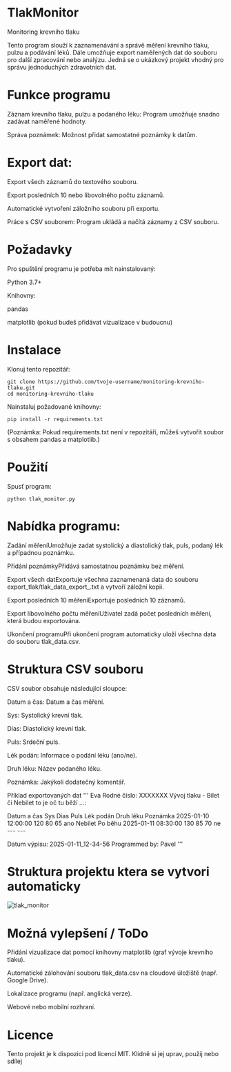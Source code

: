 # TlakMonitor

Monitoring krevního tlaku

Tento program slouží k zaznamenávání a správě měření krevního tlaku, pulzu a podávání léků. Dále umožňuje export naměřených dat do souboru pro další zpracování nebo analýzu. Jedná se o ukázkový projekt vhodný pro správu jednoduchých zdravotních dat.

# Funkce programu

Záznam krevního tlaku, pulzu a podaného léku: Program umožňuje snadno zadávat naměřené hodnoty.

Správa poznámek: Možnost přidat samostatné poznámky k datům.

# Export dat:

Export všech záznamů do textového souboru.

Export posledních 10 nebo libovolného počtu záznamů.

Automatické vytvoření záložního souboru při exportu.

Práce s CSV souborem: Program ukládá a načítá záznamy z CSV souboru.

# Požadavky

Pro spuštění programu je potřeba mít nainstalovaný:

Python 3.7+

Knihovny:

pandas

matplotlib (pokud budeš přidávat vizualizace v budoucnu)

# Instalace

Klonuj tento repozitář:

```git clone https://github.com/tvoje-username/monitoring-krevniho-tlaku.git```<br>
```cd monitoring-krevniho-tlaku```<br>

Nainstaluj požadované knihovny:

```pip install -r requirements.txt```<br>

(Poznámka: Pokud requirements.txt není v repozitáři, můžeš vytvořit soubor s obsahem pandas a matplotlib.)<br>

# Použití

Spusť program:

```python tlak_monitor.py```

# Nabídka programu:

Zadání měřeníUmožňuje zadat systolický a diastolický tlak, puls, podaný lék a případnou poznámku.

Přidání poznámkyPřidává samostatnou poznámku bez měření.

Export všech datExportuje všechna zaznamenaná data do souboru export_tlak/tlak_data_export_<datum>.txt a vytvoří záložní kopii.

Export posledních 10 měřeníExportuje posledních 10 záznamů.

Export libovolného počtu měřeníUživatel zadá počet posledních měření, která budou exportována.

Ukončení programuPři ukončení program automaticky uloží všechna data do souboru tlak_data.csv.


# Struktura CSV souboru

CSV soubor obsahuje následující sloupce:

Datum a čas: Datum a čas měření.

Sys: Systolický krevní tlak.

Dias: Diastolický krevní tlak.

Puls: Srdeční puls.

Lék podán: Informace o podání léku (ano/ne).

Druh léku: Název podaného léku.

Poznámka: Jakýkoli dodatečný komentář.

Příklad exportovaných dat
'''
Eva
Rodné číslo: XXXXXXX
Vývoj tlaku - Bilet či Nebilet to je oč tu běží ...:

Datum a čas             Sys   Dias  Puls  Lék podán  Druh léku   Poznámka
2025-01-10 12:00:00     120   80    65    ano        Nebilet     Po běhu
2025-01-11 08:30:00     130   85    70    ne         ---         ---


Datum výpisu: 2025-01-11_12-34-56
Programmed by: Pavel
'''

# Struktura projektu ktera se vytvori automaticky

![tlak_monitor](https://github.com/user-attachments/assets/67e62761-975f-40f9-b2d7-e3e2cb2cf7a7)


# Možná vylepšení / ToDo

Přidání vizualizace dat pomocí knihovny matplotlib (graf vývoje krevního tlaku).

Automatické zálohování souboru tlak_data.csv na cloudové úložiště (např. Google Drive).

Lokalizace programu (např. anglická verze).

Webové nebo mobilní rozhraní.

# Licence

Tento projekt je k dispozici pod licencí MIT. Klidně si jej uprav, použij nebo sdílej
